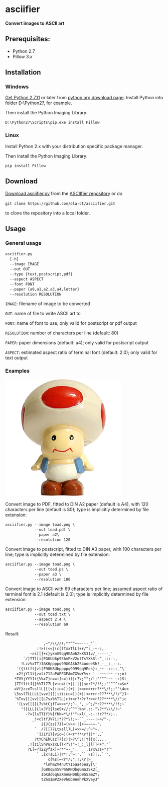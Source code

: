 # asciifier

**Convert images to ASCII art**

## Prerequisites:

 - Python 2.7
 - Pillow 3.x


## Installation

### Windows

[Get Python 2.7.11](https://www.python.org/downloads/release/python-2711/) or later from
[python.org download page](https://www.python.org/downloads/). Install Python into folder D:\Python27, for example.

Then install the Python Imaging Library:

```
D:\Python27\Scripts\pip.exe install Pillow
```


### Linux

Install Python 2.x with your distribution specific package manager.

Then install the Python Imaging Library:

```
pip install Pillow
```

## Download

[Download asciifier.py](https://raw.githubusercontent.com/ola-ct/asciifier/master/asciifier.py) from the
[ASCIIfier repository](https://github.com/ola-ct/asciifier) or do

`git clone https://github.com/ola-ct/asciifier.git`

to clone the repository into a local folder.


## Usage

### General usage

```
asciifier.py 
  [-h]
  --image IMAGE
  --out OUT
  --type {text,postscript,pdf}
  --aspect ASPECT
  --font FONT
  --paper {a0,a1,a2,a3,a4,letter}
  --resolution RESOLUTION
```

`IMAGE`: filename of image to be converted

`OUT`: name of file to write ASCII art to

`FONT`: name of font to use; only valid for postscript or pdf output

`RESOLUTION`: number of characters per line (default: 80)

`PAPER`: paper dimensions (default: a4); only valid for postscript output

`ASPECT`: estimated aspect ratio of terminal font (default: 2.0); only valid for text output


### Examples

![Toad](examples/images/toad.png)

Convert image to PDF, fitted to DIN A2 paper (default is A4),
with 120 characters per line (default is 80);
type is implicitly determined by file extension:

```
asciifier.py --image toad.png \
             --out toad.pdf \
             --paper a2\
             --resolution 120
```


Convert image to postscript, fitted to DIN A3 paper,
with 100 characters per line;
type is implicitly determined by file extension:

```
asciifier.py --image toad.png \
             --out toad.ps \
             --paper a3 \
             --resolution 100
```


Convert image to ASCII with 69 characters per line;
assumed aspect ratio of terminal font is 2.1 (default is 2.0);
type is implicitly determined by file extension:

```
asciifier.py --image toad.png \
             --out toad.txt \
             --aspect 2.4 \
             --resolution 69
```

Result:

```
                 ,~"/\\//!;""^^~~~---_'`
              :!>((<<|(c[lTxxTlL]+r/^:_-~-:,.
           ~>i[[]+c}ykmG9qq9EAmhZkXS31v/_-----_'
        `/]TTl[i[FGUUb6p9EAmPkV2utTsYXkSl-^_:::-:,
       !Lzz%xTT)I&K6ppppq99GGA$hZS4uoeeSh!_-__:_:-:.
     `({tttft}zl[F98K8Ubppppq9999qq9Ees}i_~~--::::_^\`
     x2fjY11t{zxli712aPAEEGEAmZXVwY%vr-' -~~~~~~-~:;o)
    *ZVYjYYY1t{%%x7]c==i]c=))(|r?\;"";/!;""^^~~~-~:)St_
    ]ZIf1ttJ{}%%Tl77L[vic=((+||||||<>r?*/!!;;""^^^:=$o*
    =Vf}zzxTssllL[[[v]iic=))(+|||<<>>>rrr?**\/!;;""\4u<
    \3ssl7LLLLL[vvv]]]]iiiicc=))(+||<>rrrr???**\/!/"}1~
    `%Tvv[[[vv[[[L7sx%%TlL]c)+<r?r?r?r>>r???****\//"ic
     '(Lvv[[[[L7s%tCjfT=>>>*/;^-_',_~^;/*r??***\/!!;~`
       "([LLL[LlxJY1{lseS+//;^^^:%n+,::-^\?**\\\/!~'
         -?=[lsTT{f}%[fhk=*\/!""~xl(_-:-:!r??*/;-.
            _!<cltfJ%7i|*??*\!;~-``_----:~>/"-.
                i{J{zs[7Jl=(>><||[+~~~~~-'.
             `  /7[[77Ltxsll7L[=>>=/;^~^~.
              ']J1Y1T[vic=)(+<r*?*\r?|)*',,`
             ?tYChEhCszT7]c)|>?\^;!|Y{}x(,,,.
          ,!]zilShVuxzxL](<?\!"~:_:_ljlTT<+^,'`
          ?L[=?]2Zyfzx]+r*"~-_'.    .1Yx%Js+*!^'
              ` ,ixTsLi)|r*!;^~:'.`` \s]|;.`''.
                   c{%s[=<r*/;";!;\r|>_
                 *lnhmZV4nJtYI5aa45eay[\'
                [G8UqEmSVPmGKNObqGma3Sk2[_
                IbKdd6qGaXmA&H0Ubp9GSamZY;
                tZh$$mPZXeVh6b9AmhPkXVeyJ^
```
